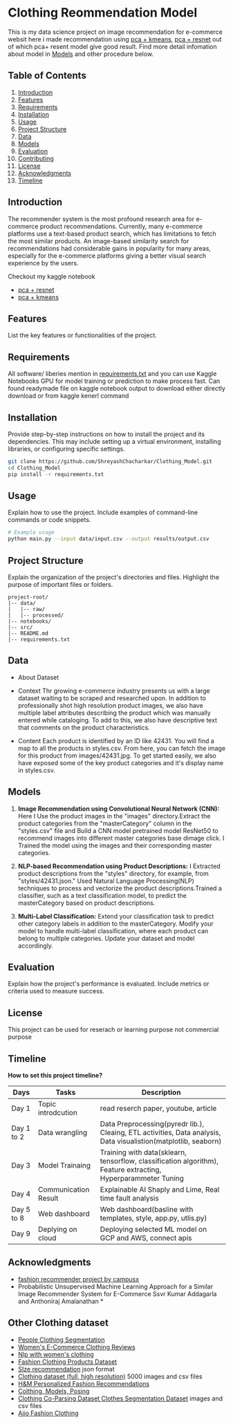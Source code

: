 # Clothing Reommendation Model
This is my data science project on image recommendation for e-commerce websit here i made recommendation using [pca + kmeans](recommendation-system-using-pca-and-kmeans.ipynb), [pca + resnet](recommendation-system-using-pca-and-resnet.ipynb) out of which pca+ resent model give good result. Find more detail infomation about model in [Models](#models) and other procedure below. 

## Table of Contents

1. [Introduction](#introduction)
2. [Features](#features)
3. [Requirements](#requirements)
4. [Installation](#installation)
5. [Usage](#usage)
6. [Project Structure](#project-structure)
7. [Data](#data)
8. [Models](#models)
9. [Evaluation](#evaluation)
10. [Contributing](#contributing)
11. [License](#license)
12. [Acknowledgments](#acknowledgments)
13. [Timeline](#timeline)


## Introduction

The recommender system is the most profound research area for e-commerce product recommendations. Currently, many e-commerce platforms use a text-based product search, which has limitations to fetch the most similar products. An image-based similarity search for recommendations had considerable gains in popularity for many areas, especially for the e-commerce platforms giving a better visual search experience by the users.

Checkout my kaggle notebook 
* [pca + resnet](https://www.kaggle.com/code/shreyashchacharkar/recommendation-system-using-pca-and-resnet)
* [pca + kmeans](https://www.kaggle.com/code/shreyashchacharkar/recommendation-system-using-pca-and-kmeans)

## Features

List the key features or functionalities of the project.

## Requirements
All software/ liberies mention in [requirements.txt](requirements.txt) and you  can use Kaggle Notebooks GPU for model training or prediction to make process fast. Can found readymade file on kaggle notebook output to download either directly download or from kaggle kenerl command

## Installation

Provide step-by-step instructions on how to install the project and its dependencies. This may include setting up a virtual environment, installing libraries, or configuring specific settings.

```bash
git clone https://github.com/ShreyashChacharkar/Clothing_Model.git
cd Clothing_Model
pip install -r requirements.txt
```

## Usage

Explain how to use the project. Include examples of command-line commands or code snippets.

```bash
# Example usage
python main.py --input data/input.csv --output results/output.csv
```

## Project Structure

Explain the organization of the project's directories and files. Highlight the purpose of important files or folders.

```
project-root/
|-- data/
|   |-- raw/
|   |-- processed/
|-- notebooks/
|-- src/
|-- README.md
|-- requirements.txt
```

## Data
* About Dataset
* Context
Thr growing e-commerce industry presents us with a large dataset waiting to be scraped and researched upon. In addition to professionally shot high resolution product images, we also have multiple label attributes describing the product which was manually entered while cataloging. To add to this, we also have descriptive text that comments on the product characteristics.

* Content
Each product is identified by an ID like 42431. You will find a map to all the products in styles.csv. From here, you can fetch the image for this product from images/42431.jpg. To get started easily, we also have exposed some of the key product categories and it's display name in styles.csv.

## Models

1. **Image Recommendation using Convolutional Neural Network (CNN):**
Here I Use the product images in the "images" directory.Extract the product categories from the "masterCategory" column in the "styles.csv" file and Build a CNN model pretrained model ResNet50 to recommend images into different master categories base dimage click. I Trained the model using the images and their corresponding master categories.


2. **NLP-based Recommendation using Product Descriptions:**
I Extracted product descriptions from the "styles" directory, for example, from "styles/42431.json." Used Natural Language Processing(NLP) techniques to process and vectorize the product descriptions.Trained a classifier, such as a text classification model, to predict the masterCategory based on product descriptions.


3. **Multi-Label Classification:**
Extend your classification task to predict other category labels in addition to the masterCategory. Modify your model to handle multi-label classification, where each product can belong to multiple categories. Update your dataset and model accordingly.

## Evaluation
Explain how the project's performance is evaluated. Include metrics or criteria used to measure success.

## License
This project can be used for reserach or learning purpose not commercial purpose

## Timeline
**How to set this project timeline?**

| Days                 | Tasks    | Description|
|-----------------------------------------|----------|----------|
|Day 1 | Topic introdcution  |read reserch paper, youtube, article|
|Day 1 to 2 | Data wrangling | Data Preprocessing(pyredr lib.), Cleaing, ETL activities, Data analysis, Data visualistion(matplotlib, seaborn)|
|Day 3 |Model Trainaing | Training with data(sklearn, tensorflow, classification algorithm), Feature extracting, Hyperparammeter Tuning|
|Day 4 | Communication Result | Explainable AI Shaply and Lime, Real time fault analysis|
|Day 5 to 8 | Web dashboard | Web dashboard(basline with templates, style, app.py, utlis.py) |
|Day 9 | Deplying on cloud | Deploying selected ML model on GCP and AWS, connect apis|

## Acknowledgments 
* [fashion recommender project by campusx](https://github.com/campusx-official/fashion-recommender-system)
* Probabilistic Unsupervised Machine Learning Approach for a Similar Image Recommender System for E-Commerce Ssvr Kumar Addagarla and Anthoniraj Amalanathan *


## Other Clothing dataset
* [People Clothing Segmentation](https://www.kaggle.com/datasets/rajkumarl/people-clothing-segmentation)  
* [Women's E-Commerce Clothing Reviews](https://www.kaggle.com/datasets/nicapotato/womens-ecommerce-clothing-reviews)
* [Nlp with women's clothing](https://www.kaggle.com/code/granjithkumar/nlp-with-women-clothing-reviews)
* [Fashion Clothing Products Dataset](https://www.kaggle.com/datasets/shivamb/fashion-clothing-products-catalog)
* [SIze recommendation](https://www.kaggle.com/datasets/rmisra/clothing-fit-dataset-for-size-recommendation) json format
* [Clothing dataset (full, high resolution)](https://www.kaggle.com/datasets/agrigorev/clothing-dataset-full)  5000 images and csv files
* [H&M Personalized Fashion Recommendations](https://www.kaggle.com/competitions/h-and-m-personalized-fashion-recommendations/data)
* [Colthing, Models, Posing](https://www.kaggle.com/datasets/dqmonn/zalando-store-crawl)
* [Clothing Co-Parsing Dataset Clothes Segmentation Dataset](https://www.kaggle.com/datasets/balraj98/clothing-coparsing-dataset) images and csv files
* [Ajio Fashion Clothing](https://www.kaggle.com/datasets/manishmathias/ajio-clothing-fashion)
  
